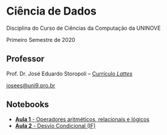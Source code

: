 # Ciência de Dados

Disciplina do Curso de Ciências da Computação da UNINOVE

Primeiro Semestre de 2020

## Professor

Prof. Dr. José Eduardo Storopoli – [Currículo *Lattes*](http://lattes.cnpq.br/2281909649311607)

[josees@uni9.pro.br](mailto:josees@uni9.pro.br)

## Notebooks

* [**Aula 1** - Operadores aritméticos, relacionais e lógicos](https://mybinder.org/v2/gh/storopoli/ciencia-de-dados/master?filepath=notebooks%2FAula%201%20-%20Operadores%20aritm%C3%A9ticos%252C%20relacionais%20e%20l%C3%B3gicos.ipynb) 
* [**Aula 2** - Desvio Condicional (IF)](https://mybinder.org/v2/gh/storopoli/ciencia-de-dados/master?filepath=notebooks%2FAula%25201%2520-%2520Operadores%2520aritm%25C3%25A9ticos%25252C%2520relacionais%2520e%2520l%25C3%25B3gicos.ipynb)

